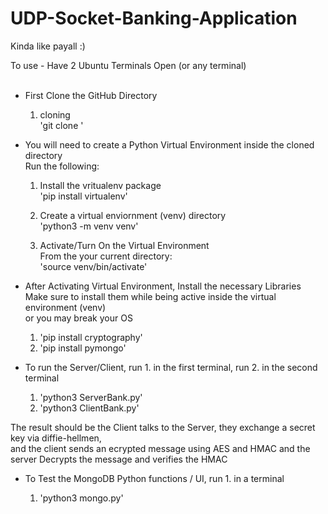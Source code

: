# UDP-Socket-Banking-Application
Kinda like payall :) 


To use - Have 2 Ubuntu Terminals Open (or any terminal) <br /> <br />

- First Clone the GitHub Directory <br />
  1. cloning <br />
     'git clone <url>' <br />

- You will need to create a Python Virtual Environment inside the cloned directory <br />
Run the following:  <br />

  1. Install the vritualenv package <br />
     'pip install virtualenv' <br />

  2. Create a virtual enviornment (venv) directory <br />
      'python3 -m venv venv' <br />

  3. Activate/Turn On the Virtual Environment <br />
     From the your current directory: <br />
     'source venv/bin/activate' <br />

- After Activating Virtual Environment, Install the necessary Libraries  <br />
Make sure to install them while being active inside the virtual environment (venv)  <br />
or you may break your OS  <br />

  1. 'pip install cryptography' <br />
  2. 'pip install pymongo' <br />

- To run the Server/Client, run 1. in the first terminal, run 2. in the second terminal  <br />    

  1. 'python3 ServerBank.py' <br />
  2. 'python3 ClientBank.py' <br />

The result should be the Client talks to the Server, they exchange a secret key via diffie-hellmen, <br />
and the client sends an ecrypted message using AES and HMAC and the server Decrypts the message and verifies the HMAC <br />

- To Test the MongoDB Python functions / UI, run 1. in a terminal <br />

  1. 'python3 mongo.py' <br />


